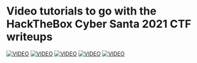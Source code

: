 # Video tutorials to go with the HackTheBox Cyber Santa 2021 CTF writeups
[![VIDEO](https://img.youtube.com/vi/20FkOdoMiRU/0.jpg)](https://youtu.be/20FkOdoMiRU "HTB Cyber Santa 2021: Day 1")
[![VIDEO](https://img.youtube.com/vi/deg0CQwwN/0.jpg)](https://youtu.be/deg0CQwwN "HTB Cyber Santa 2021: Day 2")
[![VIDEO](https://img.youtube.com/vi/3GGpyEkt8GE/0.jpg)](https://youtu.be/3GGpyEkt8GE "HTB Cyber Santa 2021: Day 3")
[![VIDEO](https://img.youtube.com/vi/JJD45W-C9mQ/0.jpg)](https://youtu.be/JJD45W-C9mQ "HTB Cyber Santa 2021: Day 4")
[![VIDEO](https://img.youtube.com/vi/tV7C6HSrtm4/0.jpg)](https://youtu.be/tV7C6HSrtm4 "HTB Cyber Santa 2021: Day 5")